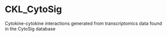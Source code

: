 # CKL_CytoSig
Cytokine-cytokine interactions generated from transcriptomics data found in the CytoSig database
